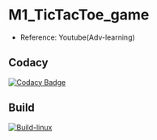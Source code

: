 # M1_TicTacToe_game

  * Reference: Youtube(Adv-learning) 
## Codacy
[![Codacy Badge](https://app.codacy.com/project/badge/Grade/857998be76784c20b3b955d40f065ce0)](https://www.codacy.com/gh/naveenrathod/M1_TicTacToe_game/dashboard?utm_source=github.com&amp;utm_medium=referral&amp;utm_content=naveenrathod/M1_TicTacToe_game&amp;utm_campaign=Badge_Grade)
## Build
[![Build-linux](https://github.com/naveenrathod/M1_TicTacToe_game/actions/workflows/Build-linux.yml/badge.svg)](https://github.com/naveenrathod/M1_TicTacToe_game/actions/workflows/Build-linux.yml)